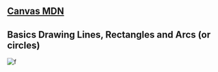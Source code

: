 ## [Canvas MDN](https://developer.mozilla.org/en-US/docs/Web/API/CanvasRenderingContext2D)

## Basics Drawing Lines, Rectangles and Arcs (or circles)

![f](https://imgur.com/iyxidvm.png)

